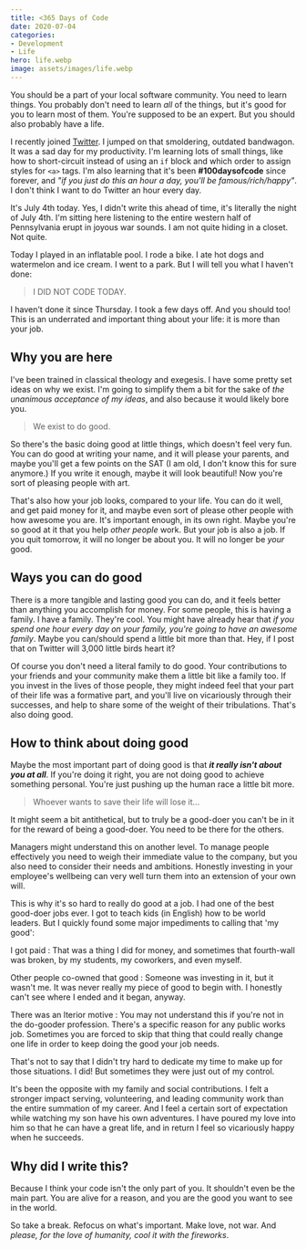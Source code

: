 ```yaml
---
title: <365 Days of Code
date: 2020-07-04
categories:
- Development
- Life
hero: life.webp
image: assets/images/life.webp
---
```


You should be a part of your local software community. You need to learn things. You probably don't need to learn *all* of the things, but it's good for you to learn most of them. You're supposed to be an expert. But you should also probably have a life.

I recently joined [Twitter](https://twitter.com/monjibram). I jumped on that smoldering, outdated bandwagon. It was a sad day for my productivity. I'm learning lots of small things, like how to short-circuit instead of using an `if` block and which order to assign styles for `<a>` tags. I'm also learning that it's been **#100daysofcode** since forever, and *"if you just do this an hour a day, you'll be famous/rich/happy"*. I don't think I want to do Twitter an hour every day.

It's July 4th today. Yes, I didn't write this ahead of time, it's literally the night of July 4th. I'm sitting here listening to the entire western half of Pennsylvania erupt in joyous war sounds. I am not quite hiding in a closet. Not quite.

Today I played in an inflatable pool. I rode a bike. I ate hot dogs and watermelon and ice cream. I went to a park. But I will tell you what I haven't done:

> I DID NOT CODE TODAY.

I haven't done it since Thursday. I took a few days off. And you should too! This is an underrated and important thing about your life: it is more than your job.

## Why you are here
I've been trained in classical theology and exegesis. I have some pretty set ideas on why we exist. I'm going to simplify them a bit for the sake of *the unanimous acceptance of my ideas*, and also because it would likely bore you. 

> We exist to do good.

So there's the basic doing good at little things, which doesn't feel very fun. You can do good at writing your name, and it will please your parents, and maybe you'll get a few points on the SAT (I am old, I don't know this for sure anymore.) If you write it enough, maybe it will look beautiful! Now you're sort of pleasing people with art.

That's also how your job looks, compared to your life. You can do it well, and get paid money for it, and maybe even sort of please other people with how awesome you are. It's important enough, in its own right. Maybe you're so good at it that you help *other people* work. But your job is also a job. If you quit tomorrow, it will no longer be about you. It will no longer be *your* good.

## Ways you can do good
There is a more tangible and lasting good you can do, and it feels better than anything you accomplish for money. For some people, this is having a family. I have a family. They're cool. You might have already hear that *if you spend one hour every day on your family, you're going to have an awesome family*. Maybe you can/should spend a little bit more than that. Hey, if I post that on Twitter will 3,000 little birds heart it?

Of course you don't need a literal family to do good. Your contributions to your friends and your community make them a little bit like a family too. If you invest in the lives of those people, they might indeed feel that your part of their life was a formative part, and you'll live on vicariously through their successes, and help to share some of the weight of their tribulations. That's also doing good.

## How to think about doing good
Maybe the most important part of doing good is that ***it really isn't about you at all***. If you're doing it right, you are not doing good to achieve something personal. You're just pushing up the human race a little bit more.

> Whoever wants to save their life will lose it...

It might seem a bit antithetical, but to truly be a good-doer you can't be in it for the reward of being a good-doer. You need to be there for the others. 

Managers might understand this on another level. To manage people effectively you need to weigh their immediate value to the company, but you also need to consider their needs and ambitions. Honestly investing in your employee's wellbeing can very well turn them into an extension of your own will.

This is why it's so hard to really do good at a job. I had one of the best good-doer jobs ever. I got to teach kids (in English) how to be world leaders. But I quickly found some major impediments to calling that 'my good':

I got paid
: That was a thing I did for money, and sometimes that fourth-wall was broken, by my students, my coworkers, and even myself.

Other people co-owned that good
: Someone was investing in it, but it wasn't me. It was never really my piece of good to begin with. I honestly can't see where I ended and it began, anyway.

There was an lterior motive
: You may not understand this if you're not in the do-gooder profession. There's a specific reason for any public works job. Sometimes you are forced to skip that thing that could really change one life in order to keep doing the good your job needs.

That's not to say that I didn't try hard to dedicate my time to make up for those situations. I did! But sometimes they were just out of my control.

It's been the opposite with my family and social contributions. I felt a stronger impact serving, volunteering, and leading community work than the entire summation of my career. And I feel a certain sort of expectation while watching my son have his own adventures. I have poured my love into him so that he can have a great life, and in return I feel so vicariously happy when he succeeds.

## Why did I write this?
Because I think your code isn't the only part of you. It shouldn't even be the main part. You are alive for a reason, and you are the good you want to see in the world.

So take a break. Refocus on what's important. Make love, not war. And *please, for the love of humanity, cool it with the fireworks*.